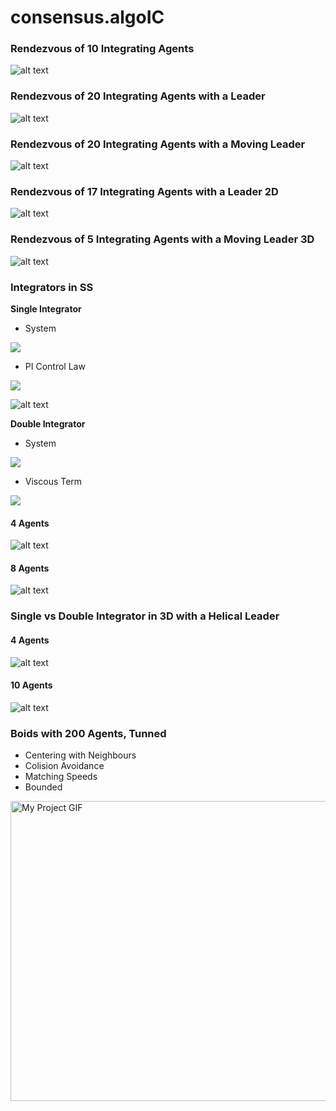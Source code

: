 # consensus.algoIC

### Rendezvous of 10 Integrating Agents
![alt text](https://github.com/marcotulio956/consensus.algoIC/blob/master/img/rzvs-1d_10agents.png)

### Rendezvous of 20 Integrating Agents with a Leader
![alt text](https://github.com/marcotulio956/consensus.algoIC/blob/master/img/rzvs_leader-1d_20agents.png)

### Rendezvous of 20 Integrating Agents with a Moving Leader
![alt text](https://github.com/marcotulio956/consensus.algoIC/blob/master/img/rzvs_sin_leader-1d_20agents.png)

### Rendezvous of 17 Integrating Agents with a Leader 2D
![alt text](https://github.com/marcotulio956/consensus.algoIC/blob/master/img/rzvs_leader-2d_17agents.png)

### Rendezvous of 5 Integrating Agents with a Moving Leader 3D
![alt text](https://github.com/marcotulio956/consensus.algoIC/blob/master/img/rzvs_circular_leader-3d_5agents.png)

### Integrators in SS
**Single Integrator**
  - System 
<img src="https://latex.codecogs.com/svg.image?x'(t)=u(t)\\x(t)=\int&space;u(t)&space;\\x_1=x,x_2=x'&space;\\x'_1=x_2,x'_2=u(t)&space;\\"/> 
       
  - PI Control Law
<img src="https://latex.codecogs.com/svg.image?u_k(t)=E_P&space;&plus;&space;E_I(t),\quad&space;k=[2,n]\\E_P=K_p\sum^n_{i=1}w_{i,0}.e_{i,0}=K_p\sum^n_{i=1}w_{i,0}(x_i-x_0)\\E_I(t)=K_i\sum_{i=-\infty}^t\sum^n_{i=1}&space;w_{i,0}.e_{i,0}(t)=K_i\sum_{i=-\infty}^t\sum^n_{i=1}&space;w_{i,0}.(x_i(t)-x_0(t))\\&space;"/> 

![alt text](https://github.com/marcotulio956/consensus.algoIC/blob/master/img/rzvs_pi_si_vs_p_si_4agents.png)
        
**Double Integrator**
  - System
<img src="https://latex.codecogs.com/svg.image?x''(t)=u(t)&space;\\x(t)=\int\int&space;u(t)&space;\\x_1=x,&space;x_2=x'\\x_1'=x_2,x_2'=u(t)&space;"/> 

  - Viscous Term
<img src="https://latex.codecogs.com/svg.image?x''(t)&plus;a_1x'(t)=u(t)\\x_1=x,x_2=x'\\&space;x_1'=x_2,x_2'=u(t)-x''(t)=u(t)-a_1x_2\\&space;&space;"/> 

#### 4 Agents
![alt text](https://github.com/marcotulio956/consensus.algoIC/blob/master/img/rzvs_dumped_di_vs_di_4agents.png)
#### 8 Agents
![alt text](https://github.com/marcotulio956/consensus.algoIC/blob/master/img/rzvs_dumped_di_vs_di_8agents.png)


### Single vs Double Integrator in 3D with a Helical Leader
#### 4 Agents
![alt text](https://github.com/marcotulio956/consensus.algoIC/blob/master/img/rzvs_ia_vs_dia_4agents.png)
#### 10 Agents
![alt text](https://github.com/marcotulio956/consensus.algoIC/blob/master/img/rzvs_ia_vs_dia_10agents.png)

### Boids with 200 Agents, Tunned
- Centering with Neighbours
- Colision Avoidance
- Matching Speeds
- Bounded

<img src="https://github.com/marcotulio956/consensus.algoIC/blob/master/img/boids_tunned_200agents.gif" alt="My Project GIF" width="640" height="480">
